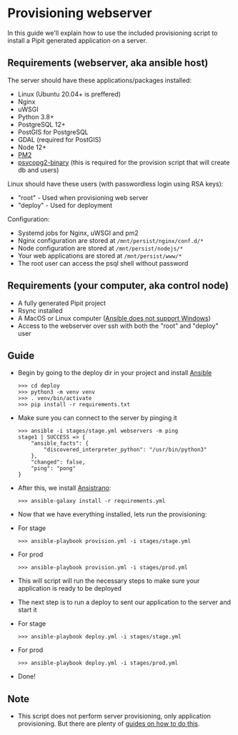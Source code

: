 # Provisioning webserver

In this guide we'll explain how to use the included provisioning script to install a Pipit generated application on a server.


## Requirements (webserver, aka ansible host)

The server should have these applications/packages installed:
- Linux (Ubuntu 20.04+ is preffered)
- Nginx
- uWSGI
- Python 3.8+
- PostgreSQL 12+
- PostGIS for PostgreSQL
- GDAL (required for PostGIS)
- Node 12+
- [PM2](https://pm2.io/)
- [psycopg2-binary](https://pypi.org/project/psycopg2-binary/) (this is required for the provision script that will create db and users)

Linux should have these users (with passwordless login using RSA keys):
- "root" - Used when provisioning web server
- "deploy" - Used for deployment

Configuration:
- Systemd jobs for Nginx, uWSGI and pm2
- Nginx configuration are stored at `/mnt/persist/nginx/conf.d/*`
- Node configuration are stored at `/mnt/persist/nodejs/*`
- Your web applications are stored at `/mnt/persist/www/*`
- The root user can access the psql shell without password

## Requirements (your computer, aka control node)

- A fully generated Pipit project
- Rsync installed
- A MacOS or Linux computer ([Ansible does not support Windows](http://blog.rolpdog.com/2020/03/why-no-ansible-controller-for-windows.html))
- Access to the webserver over ssh with both the "root" and "deploy" user

## Guide

- Begin by going to the deploy dir in your project and install [Ansible](https://www.ansible.com/)
    ```
    >>> cd deploy
    >>> python3 -m venv venv
    >>> . venv/bin/activate
    >>> pip install -r requirements.txt
    ```

- Make sure you can connect to the server by pinging it
    ```
    >>> ansible -i stages/stage.yml webservers -m ping
    stage1 | SUCCESS => {
        "ansible_facts": {
            "discovered_interpreter_python": "/usr/bin/python3"
        },
        "changed": false,
        "ping": "pong"
    }
    ```

- After this, we install [Ansistrano](https://ansistrano.com/):
    ```
    >>> ansible-galaxy install -r requirements.yml
    ```
- Now that we have everything installed, lets run the provisioning:
- For stage
    ```
    >>> ansible-playbook provision.yml -i stages/stage.yml
    ```
- For prod
    ```
    >>> ansible-playbook provision.yml -i stages/prod.yml
    ```
- This will script will run the necessary steps to make sure your application is ready to be deployed
- The next step is to run a deploy to sent our application to the server and start it
- For stage
    ```
    >>> ansible-playbook deploy.yml -i stages/stage.yml
    ```
- For prod
    ```
    >>> ansible-playbook deploy.yml -i stages/prod.yml
    ```
- Done!

## Note
- This script does not perform server provisioning, only application provisioning. But there are plenty of [guides on how to do this](https://clouding.io/hc/en-us/articles/360013788600-How-to-provision-Ubuntu-server-with-Ansible-scripts).
